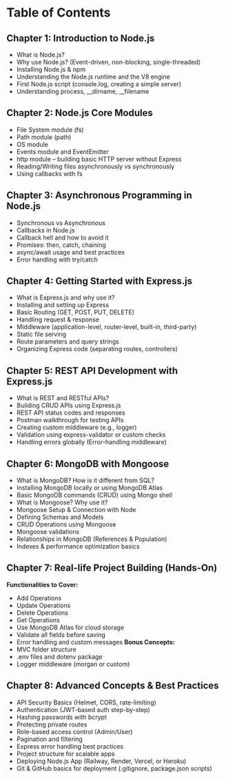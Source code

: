 # Table of Contents

## Chapter 1: Introduction to Node.js
- What is Node.js?
- Why use Node.js? (Event-driven, non-blocking, single-threaded)
- Installing Node.js & npm
- Understanding the Node.js runtime and the V8 engine
- First Node.js script (console.log, creating a simple server)
- Understanding process, __dirname, __filename

## Chapter 2: Node.js Core Modules
- File System module (fs)
- Path module (path)
- OS module
- Events module and EventEmitter
- http module – building basic HTTP server without Express
- Reading/Writing files asynchronously vs synchronously
- Using callbacks with fs

## Chapter 3: Asynchronous Programming in Node.js
- Synchronous vs Asynchronous
- Callbacks in Node.js
- Callback hell and how to avoid it
- Promises: then, catch, chaining
- async/await usage and best practices
- Error handling with try/catch

## Chapter 4: Getting Started with Express.js
- What is Express.js and why use it?
- Installing and setting up Express
- Basic Routing (GET, POST, PUT, DELETE)
- Handling request & response
- Middleware (application-level, router-level, built-in, third-party)
- Static file serving
- Route parameters and query strings
- Organizing Express code (separating routes, controllers)

## Chapter 5: REST API Development with Express.js
- What is REST and RESTful APIs?
- Building CRUD APIs using Express.js
- REST API status codes and responses
- Postman walkthrough for testing APIs
- Creating custom middleware (e.g., logger)
- Validation using express-validator or custom checks
- Handling errors globally (Error-handling middleware)

## Chapter 6: MongoDB with Mongoose
- What is MongoDB? How is it different from SQL?
- Installing MongoDB locally or using MongoDB Atlas
- Basic MongoDB commands (CRUD) using Mongo shell
- What is Mongoose? Why use it?
- Mongoose Setup & Connection with Node
- Defining Schemas and Models
- CRUD Operations using Mongoose
- Mongoose validations
- Relationships in MongoDB (References & Population)
- Indexes & performance optimization basics

## Chapter 7: Real-life Project Building (Hands-On)
**Functionalities to Cover:**
- Add Operations
- Update Operations
- Delete Operations
- Get Operations
- Use MongoDB Atlas for cloud storage
- Validate all fields before saving
- Error handling and custom messages
**Bonus Concepts:**
- MVC folder structure
- .env files and dotenv package
- Logger middleware (morgan or custom)

## Chapter 8: Advanced Concepts & Best Practices
- API Security Basics (Helmet, CORS, rate-limiting)
- Authentication (JWT-based auth step-by-step)
- Hashing passwords with bcrypt
- Protecting private routes
- Role-based access control (Admin/User)
- Pagination and filtering
- Express error handling best practices
- Project structure for scalable apps
- Deploying Node.js App (Railway, Render, Vercel, or Heroku)
- Git & GitHub basics for deployment (.gitignore, package.json scripts) 